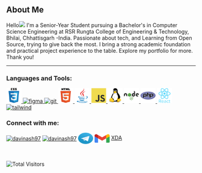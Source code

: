 <!-- Credits for Icons below : https://rahuldkjain.github.io/gh-profile-readme-generator/ -->

<!-- About me -->
## About Me
Hello<a href="#"><img src="https://media.giphy.com/media/hvRJCLFzcasrR4ia7z/giphy.gif" width="20"></a> I'm a Senior-Year Student pursuing a Bachelor's in Computer Science Engineering at RSR Rungta College of Engineering & Technology, Bhilai, Chhattisgarh -India. Passionate about tech, and Learning from Open Source, trying to give back the most. I bring a strong academic foundation and practical project experience to the table. Explore my portfolio for more. Thank you!

<hr>

### Languages and Tools:
<a href="https://www.w3schools.com/css/" target="_blank" rel="noreferrer"> <img src="https://raw.githubusercontent.com/devicons/devicon/master/icons/css3/css3-original-wordmark.svg" alt="css3" width="40" height="40"/> </a> <a href="https://www.figma.com/" target="_blank" rel="noreferrer"> <img src="https://www.vectorlogo.zone/logos/figma/figma-icon.svg" alt="figma" width="40" height="40"/> </a> <a href="https://git-scm.com/" target="_blank" rel="noreferrer"> <img src="https://www.vectorlogo.zone/logos/git-scm/git-scm-icon.svg" alt="git" width="40" height="40"/> </a> <a href="https://www.w3.org/html/" target="_blank" rel="noreferrer"> <img src="https://raw.githubusercontent.com/devicons/devicon/master/icons/html5/html5-original-wordmark.svg" alt="html5" width="40" height="40"/> </a> <a href="https://www.java.com" target="_blank" rel="noreferrer"> <img src="https://raw.githubusercontent.com/devicons/devicon/master/icons/java/java-original.svg" alt="java" width="40" height="40"/> </a> <a href="https://developer.mozilla.org/en-US/docs/Web/JavaScript" target="_blank" rel="noreferrer"> <img src="https://raw.githubusercontent.com/devicons/devicon/master/icons/javascript/javascript-original.svg" alt="javascript" width="40" height="40"/> </a> <a href="https://www.linux.org/" target="_blank" rel="noreferrer"> <img src="https://raw.githubusercontent.com/devicons/devicon/master/icons/linux/linux-original.svg" alt="linux" width="40" height="40"/> </a> <a href="https://nodejs.org" target="_blank" rel="noreferrer"> <img src="https://raw.githubusercontent.com/devicons/devicon/master/icons/nodejs/nodejs-original-wordmark.svg" alt="nodejs" width="40" height="40"/> </a> <a href="https://www.php.net" target="_blank" rel="noreferrer"> <img src="https://raw.githubusercontent.com/devicons/devicon/master/icons/php/php-original.svg" alt="php" width="40" height="40"/> </a> <a href="https://reactjs.org/" target="_blank" rel="noreferrer"> <img src="https://raw.githubusercontent.com/devicons/devicon/master/icons/react/react-original-wordmark.svg" alt="react" width="40" height="40"/> </a> <a href="https://tailwindcss.com/" target="_blank" rel="noreferrer"> <img src="https://www.vectorlogo.zone/logos/tailwindcss/tailwindcss-icon.svg" alt="tailwind" width="40" height="40"/> </a>

### Connect with me:
<a href="https://linkedin.com/in/davinash97" target="blank"><img align="center" src="https://raw.githubusercontent.com/rahuldkjain/github-profile-readme-generator/master/src/images/icons/Social/linked-in-alt.svg" alt="davinash97" height="30" width="40" /></a>
<a href="https://www.leetcode.com/davinash97" target="blank"><img align="center" src="https://raw.githubusercontent.com/rahuldkjain/github-profile-readme-generator/master/src/images/icons/Social/leet-code.svg" alt="davinash97" height="30" width="40" /></a>
<a href="https://t.me/daivnash97" target="blank" alt="telgram" ><img src="https://raw.githubusercontent.com/davinash97/davinash97.github.io/master/src/assets/svg/telegram.svg" height="30" width="40" align="center"/></a>
<a href="mailto://davinash97.work@gmail.com" target="blank" alt="telgram" ><img src="https://raw.githubusercontent.com/davinash97/davinash97.github.io/master/src/assets/svg/gmail.svg" height="30" width="40" align="center"/></a>
[XDA](https://forum.xda-developers.com/member.php?u=7782180)

<br>

![Total Visitors](https://visitor-badge.laobi.icu/badge?page_id=davinash97.davinash97)

